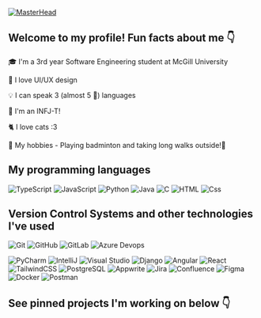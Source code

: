 [![MasterHead](https://github.com/user-attachments/assets/bff3c880-e30b-4f90-8bab-70d6c6ee5f06)](https://github.com/Jamesluu0917)

## Welcome to my profile! Fun facts about me 👇

🎓 I'm a 3rd year Software Engineering student at McGill University

🩷 I love UI/UX design

💡 I can speak 3 (almost 5 👀) languages

🧩 I'm an INFJ-T!

🐈 I love cats :3

🏸 My hobbies - Playing badminton and taking long walks outside!🚶

## My programming languages
<p>
  <img alt="TypeScript" src="https://img.shields.io/badge/TypeScript-3178C6?logo=typescript&logoColor=white&style=flat" />
  <img alt="JavaScript" src="https://img.shields.io/badge/JavaScript-F7DF1E?logo=javascript&logoColor=white&style=flat" />
  <img alt="Python" src="https://img.shields.io/badge/Python-3776AB?style=for-the-badge&logo=python&logoColor=white&style=flat" />
  <img alt="Java" src="https://img.shields.io/badge/Java-F8981D?logo=openjdk&logoColor=white&style=flat" />
  <img alt="C" src="https://img.shields.io/badge/C-A8B9CC?logo=c&logoColor=white&style=flat" />
  <img alt="HTML" src="https://img.shields.io/badge/HTML-E34F26?logo=html5&logoColor=white&style=flat" />
  <img alt="Css" src="https://img.shields.io/badge/CSS-1572B6?logo=css3&logoColor=white&style=flat" />
</p>

## Version Control Systems and other technologies I've used
<p>
  <img alt="Git" src="https://img.shields.io/badge/Git-F05032?logo=git&logoColor=white&style=flat" />
  <img alt="GitHub" src="https://img.shields.io/badge/GitHub-181717?logo=github&logoColor=white&style=flat" />
  <img alt="GitLab" src="https://img.shields.io/badge/GitLab-FC6D26?logo=gitlab&logoColor=white&style=flat" />
  <img alt="Azure Devops" src="https://img.shields.io/badge/Azure DevOps-0078D7?logo=azure+devops&logoColor=white&style=flat" />
</p>
<p>
  <img alt="PyCharm" src="https://img.shields.io/badge/PyCharm-000000?logo=pycharm&logoColor=white&style=flat" />
  <img alt="IntelliJ" src="https://img.shields.io/badge/intellij-000000?logo=intellij+idea&logoColor=white&style=flat" />
  <img alt="Visual Studio" src="https://img.shields.io/badge/Visual Studio-5C2D91?&logo=visual+studio&logoColor=white&style=flat" />
  <img alt="Django" src="https://img.shields.io/badge/Django-092E20?logo=django&logoColor=white&style=flat" />
  <img alt="Angular" src="https://img.shields.io/badge/Angular-DD0031?logo=angular&logoColor=white&style=flat" />
  <img alt="React" src="https://img.shields.io/badge/React-61DAFB?logo=react&logoColor=white&style=flat" />
  <img alt="TailwindCSS" src="https://img.shields.io/badge/Tailwind CSS-38B2AC?&logo=tailwind+css&logoColor=white&style=flat"/>
  <img alt="PostgreSQL" src="https://img.shields.io/badge/PostgreSQL-336791?&logo=postgresql&logoColor=white&style=flat" />
  <img alt="Appwrite" src="https://img.shields.io/badge/Appwrite-FD366E?&logo=appwrite&logoColor=white&style=flat"/>
  <img alt="Jira" src="https://img.shields.io/badge/Jira-0052CC?&logo=jira&logoColor=white&style=flat"/>
  <img alt="Confluence" src="https://img.shields.io/badge/Confluence-172B4D?&logo=confluence&logoColor=white&style=flat"/>
  <img alt="Figma" src="https://img.shields.io/badge/Figma-F24E1E?&logo=figma&logoColor=white&style=flat"/>
  <img alt="Docker" src="https://img.shields.io/badge/Docker-2496ED?&logo=docker&logoColor=white&style=flat"/>
  <img alt="Postman" src="https://img.shields.io/badge/Postman-FF6C37?&logo=postman&logoColor=white&style=flat"/>
  
</p>

## See pinned projects I'm working on below 👇

<!--
**Jamesluu0917/Jamesluu0917** is a ✨ _special_ ✨ repository because its `README.md` (this file) appears on your GitHub profile.

Here are some ideas to get you started:

- 🔭 I’m currently working on ...
- 🌱 I’m currently learning ...
- 👯 I’m looking to collaborate on ...
- 🤔 I’m looking for help with ...
- 💬 Ask me about ...
- 📫 How to reach me: ...
- 😄 Pronouns: ...
- ⚡ Fun fact: ...
-->
